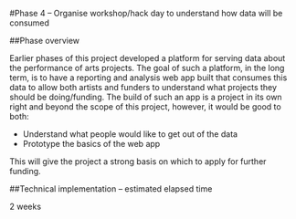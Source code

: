 #Phase 4 – Organise workshop/hack day to understand how data will be consumed

##Phase overview

Earlier phases of this project developed a platform for serving data about the performance of arts projects. The goal of such a platform, in the long term, is to have a reporting and analysis web app built that consumes this data to allow both artists and funders to understand what projects they should be doing/funding. The build of such an app is a project in its own right and beyond the scope of this project, however, it would be good to both:

* Understand what people would like to get out of the data
* Prototype the basics of the web app

This will give the project a strong basis on which to apply for further funding.

##Technical implementation – estimated elapsed time

2 weeks